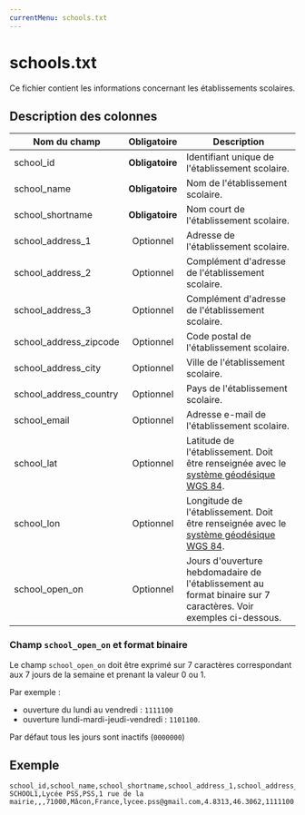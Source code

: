 ```yaml
---
currentMenu: schools.txt
---
```


# schools.txt

Ce fichier contient les informations concernant les établissements scolaires.

## Description des colonnes

| Nom du champ          |  Obligatoire    |  Description |
|------------------------|:------------:|----------|
| school_id              | **Obligatoire** |  Identifiant unique de l'établissement scolaire. |
| school_name            | **Obligatoire** |  Nom de l'établissement scolaire. |
| school_shortname       | **Obligatoire** |  Nom court de l'établissement scolaire. |
| school_address_1       | Optionnel     |  Adresse de l'établissement scolaire. |
| school_address_2       | Optionnel     |  Complément d'adresse de l'établissement scolaire. |
| school_address_3       | Optionnel     |  Complément d'adresse de l'établissement scolaire. |
| school_address_zipcode | Optionnel     |  Code postal de l'établissement scolaire. |
| school_address_city    | Optionnel     |  Ville de l'établissement scolaire. |
| school_address_country | Optionnel     |  Pays de l'établissement scolaire. |
| school_email           | Optionnel     |  Adresse e-mail de l'établissement scolaire. |
| school_lat             | Optionnel     |  Latitude de l'établissement. Doit être renseignée avec le [système géodésique WGS 84](https://fr.wikipedia.org/wiki/WGS_84). |
| school_lon             | Optionnel     |  Longitude de l'établissement. Doit être renseignée avec le [système géodésique WGS 84](https://fr.wikipedia.org/wiki/WGS_84). |
| school_open_on         | Optionnel     |  Jours d'ouverture hebdomadaire de l'établissement au format binaire sur 7 caractères. Voir exemples ci-dessous. |

### Champ `school_open_on` et format binaire

Le champ `school_open_on` doit être exprimé sur 7 caractères correspondant aux 7 jours de la semaine et prenant la valeur 0 ou 1.

Par exemple :
* ouverture du lundi au vendredi : `1111100`
* ouverture lundi-mardi-jeudi-vendredi : `1101100`.

Par défaut tous les jours sont inactifs (`0000000`)

## Exemple
```
school_id,school_name,school_shortname,school_address_1,school_address_2,school_address_3,school_address_zipcode,school_address_city,school_address_country,school_email,school_lat,school_lon,school_open_on
SCHOOL1,Lycée PSS,PSS,1 rue de la mairie,,,71000,Mâcon,France,lycee.pss@gmail.com,4.8313,46.3062,1111100
```
